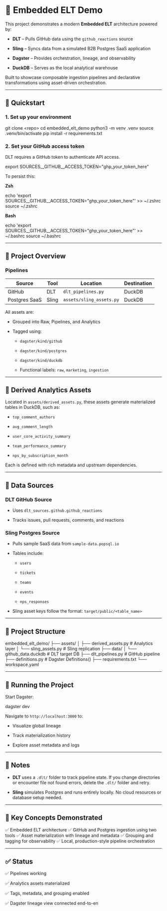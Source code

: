 # 🧪 Embedded ELT Demo

This project demonstrates a modern **Embedded ELT** architecture powered by:

* **DLT** – Pulls GitHub data using the `github_reactions` source

* **Sling** – Syncs data from a simulated B2B Postgres SaaS application

* **Dagster** – Provides orchestration, lineage, and observability

* **DuckDB** – Serves as the local analytical warehouse

Built to showcase composable ingestion pipelines and declarative transformations using asset-driven orchestration.

---

## 🚀 Quickstart

### 1. Set up your environment

git clone &lt;repo>
cd embedded_elt_demo
python3 -m venv .venv
source .venv/bin/activate
pip install -r requirements.txt


### 2. Set your GitHub access token

DLT requires a GitHub token to authenticate API access.

export SOURCES__GITHUB__ACCESS_TOKEN="ghp_your_token_here"


To persist this:

**Zsh**

echo 'export SOURCES__GITHUB__ACCESS_TOKEN="ghp_your_token_here"' >> ~/.zshrc
source ~/.zshrc


**Bash**

echo 'export SOURCES__GITHUB__ACCESS_TOKEN="ghp_your_token_here"' >> ~/.bashrc
source ~/.bashrc


---

## 🧠 Project Overview

### Pipelines

| **Source** | **Tool** | **Location** | **Destination** |
|---|---|---|---|
| GitHub | DLT | `dlt_pipelines.py` | DuckDB |
| Postgres SaaS | Sling | `assets/sling_assets.py` | DuckDB |

All assets are:

* Grouped into Raw, Pipelines, and Analytics

* Tagged using:

  * `dagster/kind/github`

  * `dagster/kind/postgres`

  * `dagster/kind/duckdb`

  * Functional labels: `raw`, `marketing`, `ingestion`

---

## 🧮 Derived Analytics Assets

Located in `assets/derived_assets.py`, these assets generate materialized tables in DuckDB, such as:

* `top_comment_authors`

* `avg_comment_length`

* `user_core_activity_summary`

* `team_performance_summary`

* `nps_by_subscription_month`

Each is defined with rich metadata and upstream dependencies.

---

## 🐘 Data Sources

### DLT GitHub Source

* Uses `dlt_sources.github.github_reactions`

* Tracks issues, pull requests, comments, and reactions

### Sling Postgres Source

* Pulls sample SaaS data from `sample-data.popsql.io`

* Tables include:

  * `users`

  * `tickets`

  * `teams`

  * `events`

  * `nps_responses`

* Sling asset keys follow the format: `target/public/<table_name>`

---

## 📂 Project Structure

embedded_elt_demo/
├── assets/
│   ├── derived_assets.py           # Analytics layer
│   └── sling_assets.py             # Sling replication
├── data/
│   └── github_data.duckdb          # DLT target DB
├── dlt_pipelines.py                # GitHub pipeline
├── definitions.py                  # Dagster Definitions()
├── requirements.txt
└── workspace.yaml


---

## 🧭 Running the Project

Start Dagster:

dagster dev


Navigate to `http://localhost:3000` to:

* Visualize global lineage

* Track materialization history

* Explore asset metadata and logs

---

## 📝 Notes

* **DLT** uses a `.dlt/` folder to track pipeline state.
  If you change directories or encounter file not found errors, delete the `.dlt/` folder and retry.

* **Sling** simulates Postgres and runs entirely locally.
  No cloud resources or database setup needed.

---

## 🎯 Key Concepts Demonstrated

✅ Embedded ELT architecture
✅ GitHub and Postgres ingestion using two tools
✅ Asset materialization with lineage and metadata
✅ Grouping and tagging for observability
✅ Local, production-style pipeline orchestration

---

## ✅ Status

✅ Pipelines working

✅ Analytics assets materialized

✅ Tags, metadata, and grouping enabled

✅ Dagster lineage view connected end-to-en